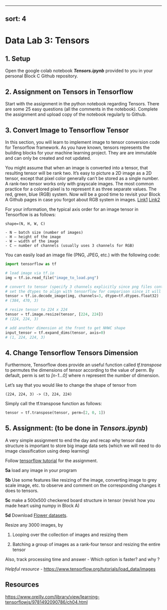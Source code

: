 
---
sort: 4
---
# Data Lab 3: Tensors

## 1. Setup  
Open the google colab notebook _**Tensors.ipynb**_ provided to you in your personal Block C Github repository.  

## 2. Assignment on Tensors in Tensorflow
Start with the assignment in the python notebook regarding Tensors. There are some 25 easy questions (all the comments in the notebook). Complete the assignment and upload copy of the notebook regularly to Github. 

## 3. Convert Image to Tensorflow Tensor

In this section, you will learn to implement image to tensor conversion code for Tensorflow framework.
As you have known, tensors represents the building blocks for your machine learning project. They are are immutable and can only be created and not updated. 

You might assume that when an image is converted into a tensor, that resulting tensor will be rank two. It’s easy to picture a 2D image as a 2D tensor, except that pixel color generally can’t be stored as a single number. A rank-two tensor works only with grayscale images. The most common practice for a colored pixel is to represent it as three separate values. The red, green, blue (RGB) system. Now will be a good time to revisit your Block A Github pages in case you forgot about RGB system in images.
[Link1](https://adsai.buas.nl/Study%20Content/Programming/8.DataLabPR2.html#3-pythoshop)
[Link2](https://adsai.buas.nl/Study%20Content/Programming/9.Python%20Image%20Processing.html) 

For your information, the typical axis order for an image tensor in Tensorflow is as follows:

```
shape=(N, H, W, C)

- N — batch size (number of images)
- H — height of the image
- W — width of the image
- C — number of channels (usually uses 3 channels for RGB)
```

You can easily load an image file (PNG, JPEG, etc.) with the following code:

```python
import tensorflow as tf

# load image via tf.io
img = tf.io.read_file("image_to_load.png")

# convert to tensor (specify 3 channels explicitly since png files contains additional alpha channel)
# set the dtypes to align with tensorflow for comparison since it will use uint8 by default
tensor = tf.io.decode_image(img, channels=3, dtype=tf.dtypes.float32)
# (384, 470, 3)

# resize tensor to 224 x 224
tensor = tf.image.resize(tensor, [224, 224])
# (224, 224, 3)

# add another dimension at the front to get NHWC shape
input_tensor = tf.expand_dims(tensor, axis=0)
# (1, 224, 224, 3)
```

## 4. Change Tensorflow Tensors Dimension
Furthermore, Tensorflow does provide an useful function called _tf.transpose_ to permutes the dimensions of tensor according to the value of perm. By default, perm is set to _[n-1…0]_ where n represent the number of dimension.

Let’s say that you would like to change the shape of tensor from
```
(224, 224, 3) -> (3, 224, 224)
```

Simply call the tf.transpose function as follows:
```python
tensor = tf.transpose(tensor, perm=[2, 0, 1])
```

## 5. Assignment: (to be done in _**Tensors.ipynb**_)
A very simple assignment to end the day and recap why tensor data structure is important to store big image data sets (which we will need to do image classification using deep learning)

Follow [tensorflow tutorial](https://www.tensorflow.org/addons/tutorials/image_ops) for the assignment.

__5a__ load any image in your program

__5b__ Use some features like resizing of the image, converting image to grey scale image, etc. to observe and comment on the corresponding changes it does to tensors.

__5c__ make a 500x500 checkered board structure in tensor (revisit how you made heart using numpy in Block A)

__5d__ Download [Flower datasets](https://storage.googleapis.com/download.tensorflow.org/example_images/flower_photos.tgz).

Resize any 3000 images, by

1) Looping over the collection of images and resizing them

2) Batching a group of images as a rank-four tensor and resizing the entire tensor

Also, track processing time and answer - Which option is faster? and why ?

_Helpful resource_ - https://www.tensorflow.org/tutorials/load_data/images


## Resources
https://www.oreilly.com/library/view/learning-tensorflowjs/9781492090786/ch04.html
